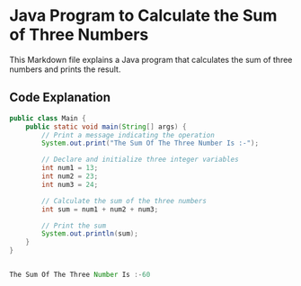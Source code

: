 # Java Program to Calculate the Sum of Three Numbers

This Markdown file explains a Java program that calculates the sum of three numbers and prints the result.

## Code Explanation

```java
public class Main {
    public static void main(String[] args) {
        // Print a message indicating the operation
        System.out.print("The Sum Of The Three Number Is :-");

        // Declare and initialize three integer variables
        int num1 = 13;
        int num2 = 23;
        int num3 = 24;

        // Calculate the sum of the three numbers
        int sum = num1 + num2 + num3;

        // Print the sum
        System.out.println(sum);
    }
}


The Sum Of The Three Number Is :-60
